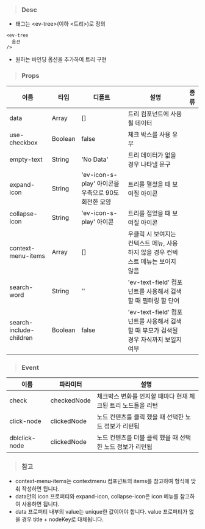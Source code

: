 
>### Desc
 - 태그는 &lt;ev-tree&gt;(이하 <트리>)로 정의

```
<ev-tree
  옵션
/>
```
- 원하는 바인딩 옵션을 추가하여 트리 구현
>### Props

 | 이름                      | 타입      | 디폴트                                  | 설명                                                      | 종류 |
  |-------------------------|---------|--------------------------------------|---------------------------------------------------------|------|
  | data                    | Array   | []                                   | 트리 컴포넌트에 사용될 데이터                                        |  |
  | use-checkbox            | Boolean | false                                | 체크 박스를 사용 유무                                            |  |
  | empty-text              | String  | 'No Data'                            | 트리 데이터가 없을 경우 나타낼 문구                                    | |
  | expand-icon             | String  | 'ev-icon-s-play' 아이콘을 우측으로 90도 회전한 모양 | 트리를 펼쳤을 때 보여질 아이콘                                       | |
  | collapse-icon           | String  | 'ev-icon-s-play' 아이콘                 | 트리를 접었을 때 보여질 아이콘                                       | |
  | context-menu-items      | Array   | []                                   | 우클릭 시 보여지는 컨텍스트 메뉴, 사용하지 않을 경우 컨텍스트 메뉴는 보이지 않음          | |
  | search-word             | String  | ''                                   | 'ev-text-field' 컴포넌트를 사용해서 검색할 때 필터링 할 단어               | |
 | search-include-children | Boolean | false                                | 'ev-text-field' 컴포넌트를 사용해서 검색할 때 부모가 검색될 경우 자식까지 보일지 여부 | |

>### Event

 | 이름 | 파라미터 | 설명 |
 | ---- | ------- | ---- |
 | check | checkedNode | 체크박스 변화를 인지할 때마다 현재 체크된 트리 노드들을 리턴 |
 | click-node | clickedNode | 노드 컨텐츠를 클릭 했을 때 선택한 노드 정보가 리턴됨 |
 | dblclick-node | clickedNode | 노드 컨텐츠를 더블 클릭 했을 때 선택한 노드 정보가 리턴됨 |

>### 참고
 - context-menu-items는 contextmenu 컴포넌트의 items를 참고하여 형식에 맞춰 작성하면 됩니다.
 - data안의 icon 프로퍼티와 expand-icon, collapse-icon은 icon 메뉴를 참고하여 사용하면 됩니다. 
 - data 프로퍼티 내부의 value는 unique한 값이어야 합니다. value 프로퍼티가 없을 경우 title + nodeKey로 대체됩니다.
